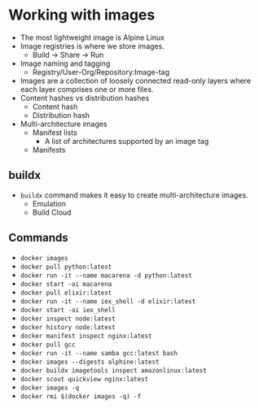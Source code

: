 # Working with images

* The most lightweight image is Alpine Linux
* Image registries is where we store images.
    * Build -> Share -> Run
* Image naming and tagging
    * Registry/User-Org/Repository:Image-tag
* Images are a collection of loosely connected read-only layers where each layer comprises one or more files.
* Content hashes vs distribution hashes
    * Content hash
    * Distribution hash
* Multi-architecture images
    * Manifest lists
        * A list of architectures supported by an image tag
    * Manifests

## buildx

* `buildx` command makes it easy to create multi-architecture images. 
    * Emulation
    * Build Cloud

## Commands

* `docker images`
* `docker pull python:latest`
* `docker run -it --name macarena -d python:latest`
* `docker start -ai macarena`
* `docker pull elixir:latest`
* `docker run -it --name iex_shell -d elixir:latest`
* `docker start -ai iex_shell`
* `docker inspect node:latest`
* `docker history node:latest`
* `docker manifest inspect nginx:latest` 
* `docker pull gcc`
* `docker run -it --name samba gcc:latest bash`
* `docker images --digests alphine:latest`
* `docker buildx imagetools inspect amazonlinux:latest`
* `docker scout quickview nginx:latest`
* `docker images -q`
* `docker rmi $(docker images -q) -f`